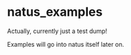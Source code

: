 # natus_examples

Actually, currently just a test dump!

Examples will go into natus itself later on.